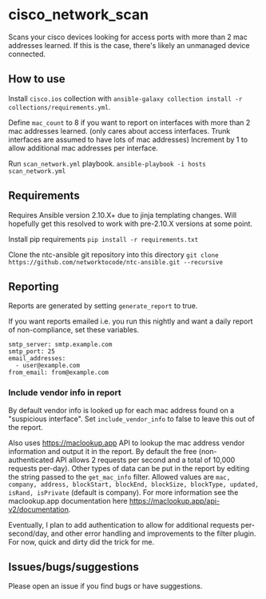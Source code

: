 # cisco_network_scan

Scans your cisco devices looking for access ports with more than 2 mac addresses learned. If this is the case, there's likely an unmanaged device connected.

## How to use

Install `cisco.ios` collection with `ansible-galaxy collection install -r collections/requirements.yml`.

Define `mac_count` to 8 if you want to report on interfaces with more than 2 mac addresses learned. (only cares about access interfaces. Trunk interfaces are assumed to have lots of mac addresses) Increment by 1 to allow additional mac addresses per interface.

Run `scan_network.yml` playbook. `ansible-playbook -i hosts scan_network.yml`

## Requirements
Requires Ansible version 2.10.X+ due to jinja templating changes. Will hopefully get this resolved to work with pre-2.10.X versions at some point.

Install pip requirements `pip install -r requirements.txt`

Clone the ntc-ansible git repository into this directory `git clone https://github.com/networktocode/ntc-ansible.git --recursive`

## Reporting
Reports are generated by setting `generate_report` to true.

If you want reports emailed i.e. you run this nightly and want a daily report of non-compliance, set these variables.

```
smtp_server: smtp.example.com
smtp_port: 25
email_addresses:
  - user@example.com
from_email: from@example.com
```

### Include vendor info in report
By default vendor info is looked up for each mac address found on a "suspicious interface". Set `include_vendor_info` to false to leave this out of the report.

Also uses https://maclookup.app API to lookup the mac address vendor information and output it in the report. By default the free (non-authenticated API allows 2 requests per second and a total of 10,000 requests per-day). Other types of data can be put in the report by editing the string passed to the `get_mac_info` filter. Allowed values are `mac, company, address, blockStart, blockEnd, blockSize, blockType, updated, isRand, isPrivate` (default is company). For more information see the maclookup.app documentation here https://maclookup.app/api-v2/documentation.

Eventually, I plan to add authentication to allow for additional requests per-second/day, and other error handling and improvements to the filter plugin. For now, quick and dirty did the trick for me.

## Issues/bugs/suggestions
Please open an issue if you find bugs or have suggestions.
